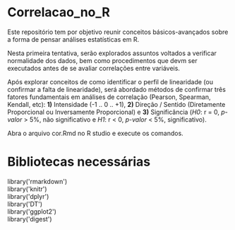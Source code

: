 # Correlacao_no_R

Este repositório tem por objetivo reunir conceitos básicos-avançados sobre a forma de pensar análises estatísticas em R.

Nesta primeira tentativa, serão explorados assuntos voltados a verificar normalidade dos dados, bem como procedimentos que devm ser executados antes de se avaliar correlações entre variáveis.

Após explorar conceitos de como identificar o perfil de linearidade (ou confirmar a falta de linearidade), será abordado métodos de confirmar três fatores fundamentais em análises de correlação (Pearson, Spearman, Kendall, etc): **1)** Intensidade (-1 .. 0 .. +1), **2)** Direção / Sentido (Diretamente Proporcional ou Inversamente Proporcional) e **3)** Significância (*H0*: r = 0, *p-valor* > 5%, não significativo e *H1*: r < 0, *p-valor* < 5%, significativo).

Abra o arquivo cor.Rmd no R studio e execute os comandos.

# Bibliotecas necessárias
library('rmarkdown')</br>
library('knitr')</br>
library('dplyr')</br>
library('DT')</br>
library('ggplot2')</br>
library('digest')</br>
